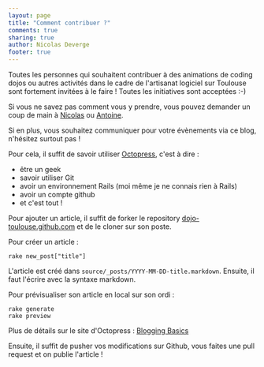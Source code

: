 ```yaml
---
layout: page
title: "Comment contribuer ?"
comments: true
sharing: true
author: Nicolas Deverge
footer: true
---
```


Toutes les personnes qui souhaitent contribuer à des animations de coding dojos ou autres activités dans le cadre de l'artisanat logiciel sur Toulouse sont fortement invitées à le faire ! Toutes les initiatives sont acceptées :-)

Si vous ne savez pas comment vous y prendre, vous pouvez demander un coup de main à [Nicolas](http://twitter.com/ndeverge) ou [Antoine](http://twitter.com/avernois).

Si en plus, vous souhaitez communiquer pour votre évènements via ce blog, n'hésitez surtout pas !

Pour cela, il suffit de savoir utiliser [Octopress](http://octopress.org/), c'est à dire :

* être un geek
* savoir utiliser Git
* avoir un environnement Rails (moi même je ne connais rien à Rails)
* avoir un compte github
* et c'est tout !

Pour ajouter un article, il suffit de forker le repository [dojo-toulouse.github.com](https://github.com/dojo-toulouse/dojo-toulouse.github.com) et de le cloner sur son poste.

Pour créer un article :

```
rake new_post["title"]
```

L'article est créé dans `source/_posts/YYYY-MM-DD-title.markdown`. Ensuite, il faut l'écrire avec la syntaxe markdown.

Pour prévisualiser son article en local sur son ordi :

```
rake generate
rake preview
```

Plus de détails sur le site d'Octopress : [Blogging Basics](http://octopress.org/docs/blogging/)

Ensuite, il suffit de pusher vos modifications sur Github, vous faites une pull request et on publie l'article !
